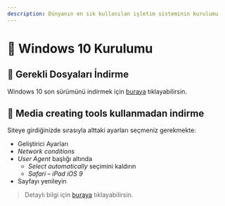 ```yaml
---
description: Dünyanın en sık kullanılan işletim sisteminin kurulumu
---
```


# 👷‍ Windows 10 Kurulumu

## 🔰 Gerekli Dosyaları İndirme

Windows 10 son sürümünü indirmek için [buraya](https://www.microsoft.com/tr-tr/software-download/windows10) tıklayabilirsin.

## **🚀 Media creating tools kullanmadan indirme**

Siteye girdiğinizde sırasıyla alttaki ayarları seçmeniz gerekmekte:

* Geliştirici Ayarları
* _Network conditions_
* _User Agent_ başlığı altında
  * _Select automatically_ seçimini kaldırın
  * _Safari – iPad iOS 9_
* Sayfayı yenileyin

> Detaylı bilgi için [buraya](https://pureinfotech.com/download-windows-10-iso-without-media-creation-tool/) tıklayabilirsin.

